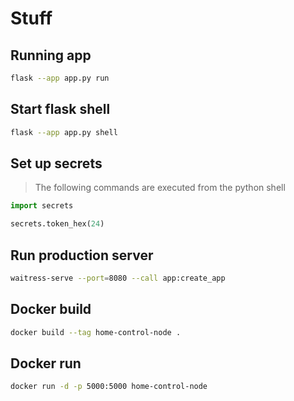 # Stuff

## Running app

```bash
flask --app app.py run
```

## Start flask shell

```bash
flask --app app.py shell
```

## Set up secrets

> The following commands are executed from the python shell

```python
import secrets

secrets.token_hex(24)

```

## Run production server

```bash
waitress-serve --port=8080 --call app:create_app
```

## Docker build

```bash
docker build --tag home-control-node .
```

## Docker run

```bash
docker run -d -p 5000:5000 home-control-node
```
